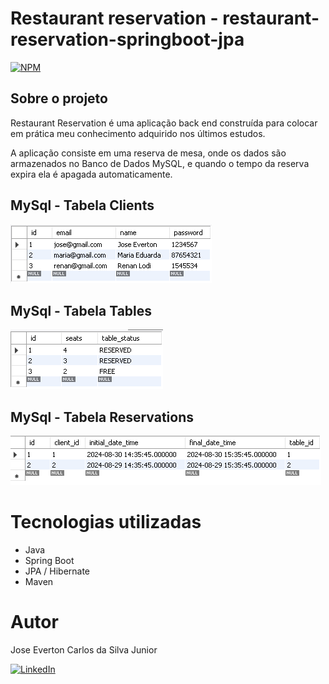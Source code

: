 # Restaurant reservation - restaurant-reservation-springboot-jpa

[![NPM](https://img.shields.io/npm/l/react)](https://github.com/devsuperior/sds1-wmazoni/blob/master/LICENSE](https://github.com/EvertonJunior/restaurant-reservation-springboot-jpa/blob/main/LICENSE))

## Sobre o projeto

Restaurant Reservation é uma aplicação back end construída para colocar em prática meu conhecimento adquirido nos últimos estudos.

A aplicação consiste em uma reserva de mesa, onde os dados são armazenados no Banco de Dados MySQL, e quando o tempo da reserva expira ela é apagada automaticamente.

## MySql - Tabela Clients
![Clients](https://github.com/EvertonJunior/assets/blob/main/imagens/clients.PNG)

## MySql - Tabela Tables
![Tables](https://github.com/EvertonJunior/assets/blob/main/imagens/tables.PNG)

## MySql - Tabela Reservations
![Reservations](https://github.com/EvertonJunior/assets/blob/main/imagens/reservas.PNG)

# Tecnologias utilizadas
- Java
- Spring Boot
- JPA / Hibernate
- Maven

# Autor

Jose Everton Carlos da Silva Junior

[![LinkedIn](https://img.shields.io/badge/LinkedIn-blue?style=flat-square&logo=linkedin&logoColor=white)](https://www.linkedin.com/in/devjoseeverton/)
